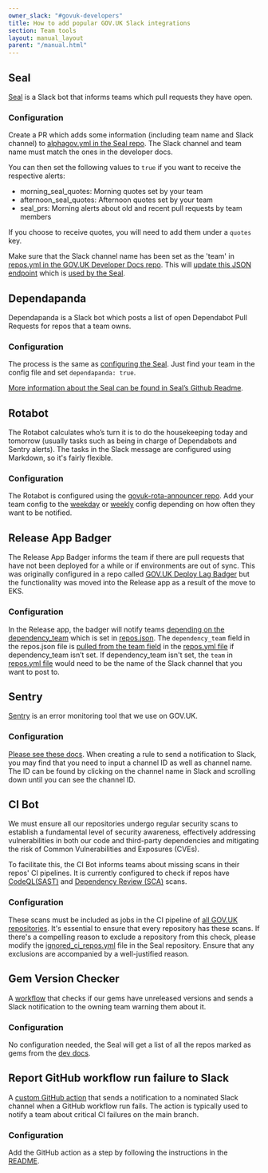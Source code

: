 ```yaml
---
owner_slack: "#govuk-developers"
title: How to add popular GOV.UK Slack integrations
section: Team tools
layout: manual_layout
parent: "/manual.html"
---
```


## Seal

[Seal](https://github.com/alphagov/seal) is a Slack bot that informs teams which pull requests they have open.

### Configuration

Create a PR which adds some information (including team name and Slack channel) to [alphagov.yml in the Seal repo](https://github.com/alphagov/seal/blob/main/config/alphagov.yml). The Slack channel and team name must match the ones in the developer docs.

You can then set the following values to `true` if you want to receive the respective alerts:

- morning_seal_quotes: Morning quotes set by your team
- afternoon_seal_quotes: Afternoon quotes set by your team
- seal_prs: Morning alerts about old and recent pull requests by team members

If you choose to receive quotes, you will need to add them under a `quotes` key.

Make sure that the Slack channel name has been set as the 'team' in [repos.yml in the GOV.UK Developer Docs repo](https://github.com/alphagov/govuk-developer-docs/blob/main/data/repos.yml). This will [update this JSON endpoint](/repos.json) which is [used by the Seal](https://github.com/alphagov/seal/blob/main/lib/team_builder.rb#L97).

## Dependapanda

Dependapanda is a Slack bot which posts a list of open Dependabot Pull Requests for repos that a team owns.

### Configuration

The process is the same as [configuring the Seal](/manual/slack-integrations.html#configuration). Just find your team in the config file and set `dependapanda: true`.

[More information about the Seal can be found in Seal’s Github Readme](https://github.com/alphagov/seal/tree/main).

## Rotabot

The Rotabot calculates who’s turn it is to do the housekeeping today and tomorrow (usually tasks such as being in charge of Dependabots and Sentry alerts). The tasks in the Slack message are configured using Markdown, so it's fairly flexible.

### Configuration

The Rotabot is configured using the [govuk-rota-announcer repo](https://github.com/alphagov/govuk-rota-announcer/). Add your team config to the [weekday](https://github.com/alphagov/govuk-rota-announcer/blob/main/config/weekday.yml) or [weekly](https://github.com/alphagov/govuk-rota-announcer/blob/main/config/weekly.yml) config depending on how often they want to be notified.

## Release App Badger

The Release App Badger informs the team if there are pull requests that have not been deployed for a while or if environments are out of sync. This was originally configured in a repo called [GOV.UK Deploy Lag Badger](https://github.com/alphagov/govuk-deploy-lag-badger/) but the functionality was moved into the Release app as a result of the move to EKS.

### Configuration

In the Release app, the badger will notify teams [depending on the dependency_team](https://github.com/alphagov/release/pull/1198/files#diff-80e54224c5cd63358602f18016d42c42e208b7269bba5495cbc6a5ac3afac597R34) which is set in [repos.json](/repos.json). The `dependency_team` field in the repos.json file is [pulled from the team field](https://github.com/alphagov/govuk-developer-docs/blob/main/app/repo.rb#L168) in the [repos.yml file](https://github.com/alphagov/govuk-developer-docs/blob/a828a685cb9d475554b7144d0e13d91ac0e41337/data/repos.yml#L270) if dependency_team isn’t set. If dependency_team isn't set, the `team` in [repos.yml file](https://github.com/alphagov/govuk-developer-docs/blob/a828a685cb9d475554b7144d0e13d91ac0e41337/data/repos.yml) would need to be the name of the Slack channel that you want to post to.

## Sentry

[Sentry](/manual/sentry.html) is an error monitoring tool that we use on GOV.UK.

### Configuration

[Please see these docs](/manual/sentry.html#slack-alerts). When creating a rule to send a notification to Slack, you may find that you need to input a channel ID as well as channel name. The ID can be found by clicking on the channel name in Slack and scrolling down until you can see the channel ID.

## CI Bot

We must ensure all our repositories undergo regular security scans to establish a fundamental level of security awareness, effectively addressing vulnerabilities in both our code and third-party dependencies and mitigating the risk of Common Vulnerabilities and Exposures (CVEs).

To facilitate this, the CI Bot informs teams about missing scans in their repos' CI pipelines. It is currently configured to check if repos have [CodeQL(SAST)](https://docs.publishing.service.gov.uk/manual/codeql.html) and [Dependency Review (SCA)](https://docs.publishing.service.gov.uk/manual/dependency-review.html) scans.

### Configuration

These scans must be included as jobs in the CI pipeline of [all GOV.UK repositories](https://docs.publishing.service.gov.uk/manual/github.html#create-and-configure-a-new-gov-uk-repo).
It's essential to ensure that every repository has these scans. If there's a compelling reason to exclude a repository from this check, please modify the [ignored_ci_repos.yml](https://github.com/alphagov/seal/blob/main/ignored_ci_repos.yml) file in the Seal repository. Ensure that any exclusions are accompanied by a well-justified reason.

## Gem Version Checker

A [workflow](https://github.com/alphagov/seal/blob/main/.github/workflows/gem_version_checker.yml) that checks if our gems have unreleased versions and sends a Slack notification to the owning team warning them about it.

### Configuration

No configuration needed, the Seal will get a list of all the repos marked as gems from the [dev docs](https://github.com/alphagov/govuk-developer-docs/blob/main/data/repos.yml).

## Report GitHub workflow run failure to Slack

A [custom GitHub action](https://github.com/alphagov/govuk-infrastructure/tree/main/.github/actions/report-run-failure) that sends a notification to a nominated Slack channel when a GitHub workflow run fails. The action is typically used to notify a team about critical CI failures on the main branch.

### Configuration

Add the GitHub action as a step by following the instructions in the [README](https://github.com/alphagov/govuk-infrastructure/blob/main/.github/actions/report-run-failure/README.md).
